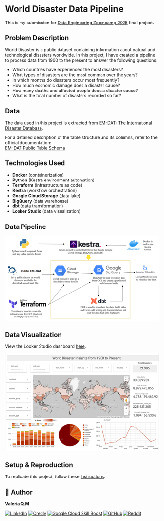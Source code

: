 # World Disaster Data Pipeline

This is my submission for [Data Engineering Zoomcamp 2025](https://github.com/DataTalksClub/data-engineering-zoomcamp) final project.

## Problem Description

World Disaster is a public dataset containing information about natural and technological disasters worldwide. In this project, I have created a pipeline to process data from 1900 to the present to answer the following questions:

- Which countries have experienced the most disasters?
- What types of disasters are the most common over the years?
- In which months do disasters occur most frequently?
- How much economic damage does a disaster cause?
- How many deaths and affected people does a disaster cause?
- What is the total number of disasters recorded so far?

## Data

The data used in this project is extracted from [EM-DAT: The International Disaster Database](https://public.emdat.be/).

For a detailed description of the table structure and its columns, refer to the official documentation:  
[EM-DAT Public Table Schema](https://doc.emdat.be/docs/data-structure-and-content/emdat-public-table/#column-description)

## Technologies Used

- **Docker** (containerization)
- **Python** (Kestra environment automation)
- **Terraform** (infrastructure as code)
- **Kestra** (workflow orchestration)
- **Google Cloud Storage** (data lake)
- **BigQuery** (data warehouse)
- **dbt** (data transformation)
- **Looker Studio** (data visualization)

## Data Pipeline

![](docs/images/Pipeline_Diagram.png)

## Data Visualization

View the Looker Studio dashboard [here](https://lookerstudio.google.com/reporting/10b79987-bfa2-4be1-9797-cdebd16eb74f).

![](docs/images/Dashboard.png)

## Setup & Reproduction

To replicate this project, follow these [instructions](docs/Instructions.md).

## 👤 Author  

**Valeria Q.M** 

[![LinkedIn](https://img.shields.io/badge/-💼%20LinkedIn-white?style=flat&logo=linkedin&logoColor=white)](https://www.linkedin.com/in/valeriaqm/)
[![Credly](https://img.shields.io/badge/-Credly-white?style=flat&logo=credly&logoColor=FFA500)](https://www.credly.com/users/valeria-quijada)
[![Google Cloud Skill Boost](https://img.shields.io/badge/-Google%20Cloud%20Skills-white?style=flat&logo=googlecloud&logoColor=4285F4)](https://www.cloudskillsboost.google/public_profiles/36f6887c-3fbb-4cab-9f3b-74f534cf89b0?locale=es)
[![GitHub](https://img.shields.io/badge/-GitHub-white?style=flat&logo=github&logoColor=181717)](https://github.com/valeqm)
[![Reddit](https://img.shields.io/badge/-Reddit-white?style=flat&logo=reddit&logoColor=FF4500)](https://www.reddit.com/)
